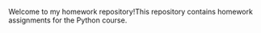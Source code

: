 Welcome to my homework repository!This repository contains  homework assignments for the Python course.
